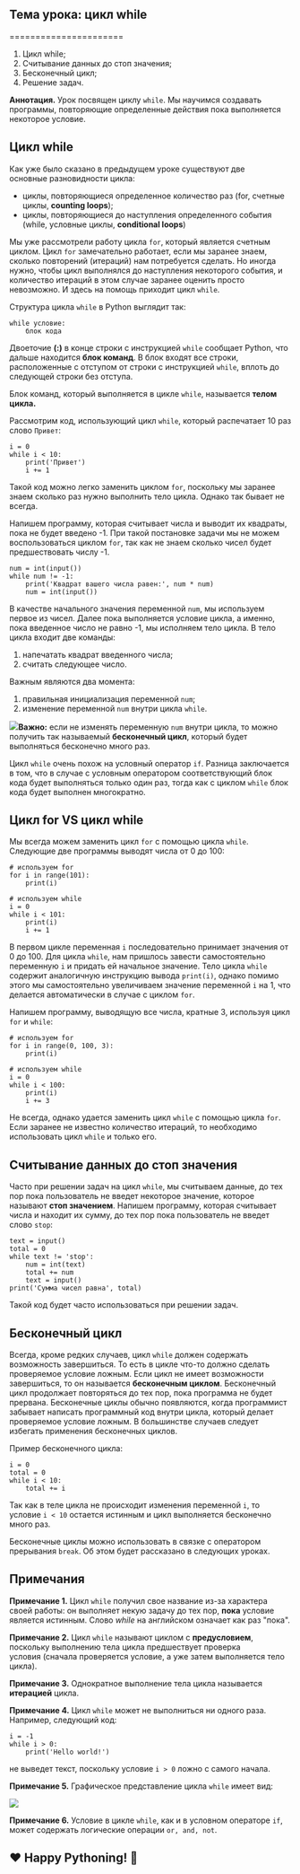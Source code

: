 ## Тема урока: цикл while
======================

1.  Цикл while;
2.  Считывание данных до стоп значения;
3.  Бесконечный цикл;
4.  Решение задач.

**Аннотация.** Урок посвящен циклу `while`. Мы научимся создавать программы, повторяющие определенные действия пока выполняется некоторое условие.

Цикл while
----------

Как уже было сказано в предыдущем уроке существуют две основные разновидности цикла:

*   циклы, повторяющиеся определенное количество раз (for, счетные циклы, **counting loops**);
*   циклы, повторяющиеся до наступления определенного события (while, условные циклы, **conditional loops**)

Мы уже рассмотрели работу цикла `for`, который является счетным циклом. Цикл `for` замечательно работает, если мы заранее знаем, сколько повторений (итераций) нам потребуется сделать. Но иногда нужно, чтобы цикл выполнялся до наступления некоторого события, и количество итераций в этом случае заранее оценить просто невозможно. И здесь на помощь приходит цикл `while`.

Структура цикла `while` в Python выглядит так:

    while условие:
        блок кода

Двоеточие **(:)** в конце строки с инструкцией `while` сообщает Python, что дальше находится **блок команд**. В блок входят все строки, расположенные с отступом от строки с инструкцией `while`, вплоть до следующей строки без отступа.

Блок команд, который выполняется в цикле `while`, называется **телом цикла.**

Рассмотрим код, использующий цикл `while`, который распечатает 10 раз слово `Привет`:

    i = 0
    while i < 10:
        print('Привет')
        i += 1

Такой код можно легко заменить циклом `for`, поскольку мы заранее знаем сколько раз нужно выполнить тело цикла. Однако так бывает не всегда.

Напишем программу, которая считывает числа и выводит их квадраты, пока не будет введено -1. При такой постановке задачи мы не можем воспользоваться циклом `for`, так как не знаем сколько чисел будет предшествовать числу -1.

    num = int(input())
    while num != -1:
        print('Квадрат вашего числа равен:', num * num)
        num = int(input())

В качестве начального значения переменной `num`, мы используем первое из чисел. Далее пока выполняется условие цикла, а именно, пока введенное число не равно -1, мы исполняем тело цикла. В тело цикла входит две команды:

1.  напечатать квадрат введенного числа;
2.  считать следующее число. 

Важным являются два момента:

1.  правильная инициализация переменной `num`;
2.  изменение переменной `num` внутри цикла `while`.

![](https://ucarecdn.com/88c173ff-7caf-4b6a-8366-4073f7ec2af2/)**Важно:** если не изменять переменную `num` внутри цикла, то можно получить так называемый **бесконечный цикл**, который будет выполняться бесконечно много раз.

Цикл `while` очень похож на условный оператор `if`. Разница заключается в том, что в случае с условным оператором соответствующий блок кода будет выполняться только один раз, тогда как с циклом `while` блок кода будет выполнен многократно.

Цикл for VS цикл while
----------------------

Мы всегда можем заменить цикл `for` с помощью цикла `while`. Следующие две программы выводят числа от 0 до 100:

    # используем for
    for i in range(101):
        print(i)
    
    # используем while
    i = 0
    while i < 101:
        print(i)
        i += 1

В первом цикле переменная `i` последовательно принимает значения от 0 до 100. Для цикла `while`, нам пришлось завести самостоятельно переменную `i` и придать ей начальное значение. Тело цикла `while` содержит аналогичную инструкцию вывода `print(i)`, однако помимо этого мы самостоятельно увеличиваем значение переменной `i` на 1, что делается автоматически в случае с циклом `for`.

Напишем программу, выводящую все числа, кратные 3, используя цикл `for` и `while`:

    # используем for
    for i in range(0, 100, 3):
        print(i)
    
    # используем while
    i = 0
    while i < 100:
        print(i)
        i += 3

Не всегда, однако удается заменить цикл `while` с помощью цикла `for`. Если заранее не известно количество итераций, то необходимо использовать цикл `while` и только его.

Считывание данных до стоп значения
----------------------------------

Часто при решении задач на цикл `while`, мы считываем данные, до тех пор пока пользователь не введет некоторое значение, которое называют **стоп значением**. Напишем программу, которая считывает числа и находит их сумму, до тех пор пока пользователь не введет слово `stop`:

    text = input()
    total = 0
    while text != 'stop':
        num = int(text)
        total += num
        text = input()
    print('Сумма чисел равна', total)

Такой код будет часто использоваться при решении задач.

Бесконечный цикл
----------------

Всегда, кроме редких случаев, цикл `while` должен содержать возможность завершиться. То есть в цикле что-то должно сделать проверяемое условие ложным. Если цикл не имеет возможности завершиться, то он называется **бесконечным циклом**. Бесконечный цикл продолжает повторяться до тех пор, пока программа не будет прервана. Бесконечные циклы обычно появляются, когда программист забывает написать программный код внутри цикла, который делает проверяемое условие ложным. В большинстве случаев следует избегать применения бесконечных циклов.

Пример бесконечного цикла:

    i = 0
    total = 0
    while i < 10:
        total += i

Так как в теле цикла не происходит изменения переменной `i`, то условие `i < 10` остается истинным и цикл выполняется бесконечно много раз.

Бесконечные циклы можно использовать в связке с оператором прерывания `break`. Об этом будет рассказано в следующих уроках.

Примечания
----------

**Примечание 1.** Цикл `while` получил свое название из-за характера своей работы: он выполняет некую задачу до тех пор, **пока** условие является истинным. Слово _while_ на английском означает как раз "пока".

**Примечание 2.** Цикл `while` называют циклом с **предусловием**, поскольку выполнению тела цикла предшествует проверка условия (сначала проверяется условие, а уже затем выполняется тело цикла).

**Примечание 3.** Однократное выполнение тела цикла называется **итерацией** цикла.

**Примечание 4.** Цикл `while` может не выполниться ни одного раза. Например, следующий код:

    i = -1
    while i > 0:
        print('Hello world!')

не выведет текст, поскольку условие `i > 0` ложно с самого начала.

**Примечание 5.** Графическое представление цикла `while` имеет вид:

![](https://ucarecdn.com/50b4594b-ca45-4428-8d87-7db384e00af8/)

**Примечание 6.** Условие в цикле `while`, как и в условном операторе `if`, может содержать логические операции `or, and, not`. 

❤️ Happy Pythoning! 🐍
----------------------